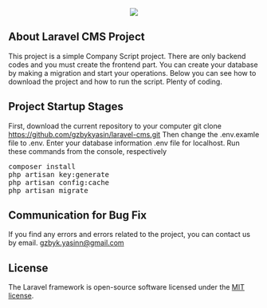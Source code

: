 <p align="center"><img src="https://laravel.com/assets/img/components/logo-laravel.svg"></p>


## About Laravel CMS Project

This project is a simple Company Script project. There are only backend codes and you must create the frontend part. You can create your database by making a migration and start your operations. Below you can see how to download the project and how to run the script. Plenty of coding. 


## Project Startup Stages

First, download the current repository to your computer 
git clone https://github.com/gzbykyasin/laravel-cms.git
Then change the .env.examle file to .env.
Enter your database information .env file for localhost.
Run these commands from the console, respectively
<pre>
composer install
php artisan key:generate
php artisan config:cache
php artisan migrate
</pre>


## Communication for Bug Fix

If you find any errors and errors related to the project, you can contact us by email.
[gzbyk.yasinn@gmail.com](mailto:gzbyk.yasinn@gmail.com)

## License

The Laravel framework is open-source software licensed under the [MIT license](https://opensource.org/licenses/MIT).
